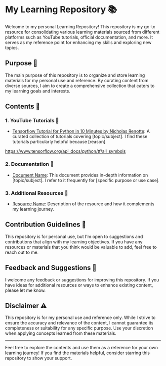 # My Learning Repository 📚

Welcome to my personal Learning Repository! This repository is my go-to resource for consolidating various learning materials sourced from different platforms such as YouTube tutorials, official documentation, and more. It serves as my reference point for enhancing my skills and exploring new topics.

## Purpose 🎯

The main purpose of this repository is to organize and store learning materials for my personal use and reference. By curating content from diverse sources, I aim to create a comprehensive collection that caters to my learning goals and interests.

## Contents 📝

### 1. YouTube Tutorials 🎥
- [Tensorflow Tutorial for Python in 10 Minutes by Nicholas Renotte](https://www.youtube.com/watch?v=6_2hzRopPbQ): A curated collection of tutorials covering [topic/subject]. I find these tutorials particularly helpful because [reason].

https://www.tensorflow.org/api_docs/python/tf/all_symbols

### 2. Documentation 📄
- [Document Name](documentation_link): This document provides in-depth information on [topic/subject]. I refer to it frequently for [specific purpose or use case].

### 3. Additional Resources 🌟
- [Resource Name](resource_link): Description of the resource and how it complements my learning journey.

## Contribution Guidelines 🤝

This repository is for personal use, but I'm open to suggestions and contributions that align with my learning objectives. If you have any resources or materials that you think would be valuable to add, feel free to reach out to me.

## Feedback and Suggestions 📣

I welcome any feedback or suggestions for improving this repository. If you have ideas for additional resources or ways to enhance existing content, please let me know.

## Disclaimer ⚠️

This repository is for my personal use and reference only. While I strive to ensure the accuracy and relevance of the content, I cannot guarantee its completeness or suitability for any specific purpose. Use your discretion when applying concepts learned from these materials.

---

Feel free to explore the contents and use them as a reference for your own learning journey! If you find the materials helpful, consider starring this repository to show your support.